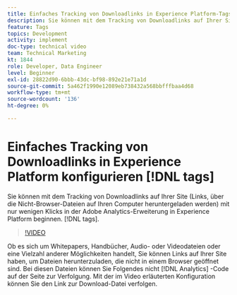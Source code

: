 ```yaml
---
title: Einfaches Tracking von Downloadlinks in Experience Platform-Tags konfigurieren
description: Sie können mit dem Tracking von Downloadlinks auf Ihrer Site (Links, über die Nicht-Browser-Dateien auf Ihren Computer heruntergeladen werden) mit nur wenigen Klicks in der Adobe Analytics-Erweiterung in Experience Platform-Tags beginnen.
feature: Tags
topics: Development
activity: implement
doc-type: technical video
team: Technical Marketing
kt: 1844
role: Developer, Data Engineer
level: Beginner
exl-id: 28822d90-6bbb-43dc-bf98-892e21e71a1d
source-git-commit: 5a462f1990e12089eb738432a568bbfffbaa4d68
workflow-type: tm+mt
source-wordcount: '136'
ht-degree: 0%

---
```


# Einfaches Tracking von Downloadlinks in Experience Platform konfigurieren [!DNL tags]

Sie können mit dem Tracking von Downloadlinks auf Ihrer Site (Links, über die Nicht-Browser-Dateien auf Ihren Computer heruntergeladen werden) mit nur wenigen Klicks in der Adobe Analytics-Erweiterung in Experience Platform beginnen. [!DNL tags].

>[!VIDEO](https://video.tv.adobe.com/v/25762/?quality=12&learn=on)

Ob es sich um Whitepapers, Handbücher, Audio- oder Videodateien oder eine Vielzahl anderer Möglichkeiten handelt, Sie können Links auf Ihrer Site haben, um Dateien herunterzuladen, die nicht in einem Browser geöffnet sind. Bei diesen Dateien können Sie Folgendes nicht [!DNL Analytics] -Code auf der Seite zur Verfolgung. Mit der im Video erläuterten Konfiguration können Sie den Link zur Download-Datei verfolgen.
